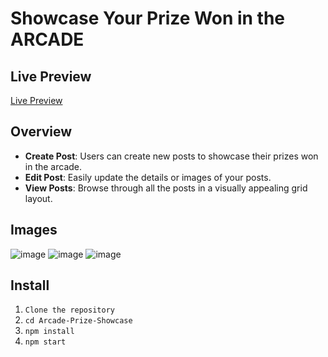 # Showcase Your Prize Won in the ARCADE

## Live Preview

[Live Preview](https://arcade-prize-showcase.vercel.app/)

## Overview

- **Create Post**: Users can create new posts to showcase their prizes won in the arcade.
- **Edit Post**: Easily update the details or images of your posts.
- **View Posts**: Browse through all the posts in a visually appealing grid layout.

## Images

![image](https://github.com/user-attachments/assets/41f663d5-f3c1-4fe4-b26f-99d08ebd6cf3)
![image](https://github.com/user-attachments/assets/ce6ea5a0-4ede-4fdc-8bd9-df625c76550e)
![image](https://github.com/user-attachments/assets/77ed0119-3cac-4b38-bd62-f4d3883d8a5a)

## Install

1. `Clone the repository`
2. `cd Arcade-Prize-Showcase`
3. `npm install`
4. `npm start`
